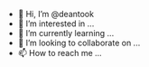 - 👋 Hi, I’m @deantook
- 👀 I’m interested in ...
- 🌱 I’m currently learning ...
- 💞️ I’m looking to collaborate on ...
- 📫 How to reach me ...

<!---
deantook/deantook is a ✨ special ✨ repository because its `README.md` (this file) appears on your GitHub profile.
You can click the Preview link to take a look at your changes.
--->
